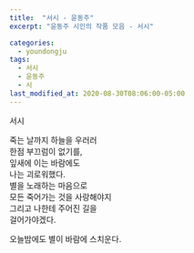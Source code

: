 ```yaml
---
title:  "서시 - 윤동주"
excerpt: "윤동주 시인의 작품 모음 - 서시"

categories:
  - youndongju
tags:
  - 서시
  - 윤동주
  - 시
last_modified_at: 2020-08-30T08:06:00-05:00
---
```


서시

죽는 날까지 하늘을 우러러  
한점 부끄럼이 없기를,  
잎새에 이는 바람에도  
나는 괴로워했다.  
별을 노래하는 마음으로  
모든 죽어가는 것을 사랑해야지  
그리고 나한테 주어진 길을  
걸어가야겠다.  

오늘밤에도 별이 바람에 스치운다.